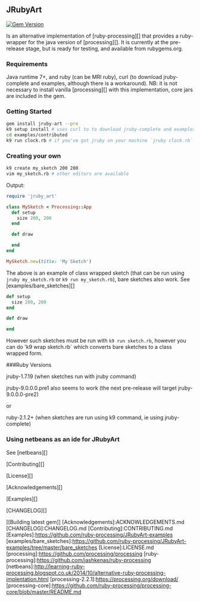 ## JRubyArt
[![Gem Version](https://badge.fury.io/rb/jruby_art.svg)](http://badge.fury.io/rb/jruby_art)

Is an alternative implementation of [ruby-processing][] that provides a ruby-wrapper for the java version of [processing][]. It is currently at the pre-release stage, but is ready for testing, and available from rubygems.org.

### Requirements

Java runtime 7+, and ruby (can be MRI ruby), curl (to download jruby-complete and examples, although there is a  workaround). NB: it is not necessary to install vanilla [processing][] with this implementation, core jars are included in the gem.

### Getting Started

```bash
gem install jruby-art --pre
k9 setup install # uses curl to to download jruby-complete and examples
cd examples/contributed
k9 run clock.rb # if you've got jruby on your machine `jruby clock.rb` also works
```

### Creating your own
```bash
k9 create my_sketch 200 200
vim my_sketch.rb # other editors are available
```
Output:
```ruby
require 'jruby_art'

class MySketch < Processing::App
  def setup
    size 200, 200
  end

  def draw

  end
end

MySketch.new(title: 'My Sketch')
```
The above is an example of class wrapped sketch (that can be run using `jruby my_sketch.rb` or `k9 run my_sketch.rb`), bare sketches also work. See [examples/bare_sketches][]
```ruby
def setup
  size 200, 200
end

def draw

end
```
However such sketches must be run with `k9 run sketch.rb`, however you can do 'k9 wrap sketch.rb` which converts bare sketches to a class wrapped form.

###Ruby Versions

jruby-1.7.19 (when sketches run with jruby command)

jruby-9.0.0.0.pre1 also seems to work (the next pre-release will target jruby-9.0.0.0-pre2)

or

ruby-2.1.2+ (when sketches are run using k9 command, ie using jruby-complete)

### Using netbeans as an ide for JRubyArt

See [netbeans][]

[Contributing][]

[License][]

[Acknowledgements][]

[Examples][]

[CHANGELOG][]

[[Building latest gem]]
[Acknowledgements]:ACKNOWLEDGEMENTS.md
[CHANGELOG]:CHANGELOG.md
[Contributing]:CONTRIBUTING.md
[Examples]:https://github.com/ruby-processing/JRubyArt-examples
[examples/bare_sketches]:https://github.com/ruby-processing/JRubyArt-examples/tree/master/bare_sketches
[License]:LICENSE.md
[processing]:https://github.com/processing/processing
[ruby-processing]:https://github.com/jashkenas/ruby-processing
[netbeans]:http://learning-ruby-processing.blogspot.co.uk/2014/10/alternative-ruby-processing-implentation.html
[processing-2.2.1]:https://processing.org/download/
[processing-core]:https://github.com/ruby-processing/processing-core/blob/master/README.md
